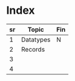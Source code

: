 # Index
| sr  | Topic     | Fin |
| --- | --------- | --- |
| 1   | Datatypes | N   |
| 2   | Records   |     |
| 3   |           |     |
| 4   |           |     |
